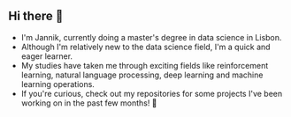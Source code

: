 ## Hi there :wave:
- I'm Jannik, currently doing a master's degree in data science in Lisbon.
- Although I'm relatively new to the data science field, I'm a quick and eager learner.
- My studies have taken me through exciting fields like reinforcement learning, natural language processing, deep learning and machine learning operations.
- If you're curious, check out my repositories for some projects I've been working on in the past few months! :tada:

<!--
**jkickler/jkickler** is a ✨ _special_ ✨ repository because its `README.md` (this file) appears on your GitHub profile.

Here are some ideas to get you started:

- 🔭 I’m currently working on ...
- 🌱 I’m currently learning ...
- 👯 I’m looking to collaborate on ...
- 🤔 I’m looking for help with ...
- 💬 Ask me about ...
- 📫 How to reach me: ...
- 😄 Pronouns: ...
- ⚡ Fun fact: ...
-->
